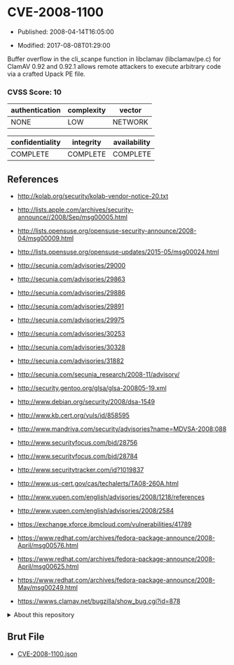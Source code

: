 # CVE-2008-1100

- Published: 2008-04-14T16:05:00

- Modified: 2017-08-08T01:29:00

Buffer overflow in the cli_scanpe function in libclamav (libclamav/pe.c) for ClamAV 0.92 and 0.92.1 allows remote attackers to execute arbitrary code via a crafted Upack PE file.

### CVSS Score: **10**

| authentication | complexity | vector |
| --- | --- | --- |
| NONE | LOW | NETWORK |

| confidentiality | integrity | availability |
| --- | --- | --- |
| COMPLETE | COMPLETE | COMPLETE |

## References

* http://kolab.org/security/kolab-vendor-notice-20.txt

* http://lists.apple.com/archives/security-announce//2008/Sep/msg00005.html

* http://lists.opensuse.org/opensuse-security-announce/2008-04/msg00009.html

* http://lists.opensuse.org/opensuse-updates/2015-05/msg00024.html

* http://secunia.com/advisories/29000

* http://secunia.com/advisories/29863

* http://secunia.com/advisories/29886

* http://secunia.com/advisories/29891

* http://secunia.com/advisories/29975

* http://secunia.com/advisories/30253

* http://secunia.com/advisories/30328

* http://secunia.com/advisories/31882

* http://secunia.com/secunia_research/2008-11/advisory/

* http://security.gentoo.org/glsa/glsa-200805-19.xml

* http://www.debian.org/security/2008/dsa-1549

* http://www.kb.cert.org/vuls/id/858595

* http://www.mandriva.com/security/advisories?name=MDVSA-2008:088

* http://www.securityfocus.com/bid/28756

* http://www.securityfocus.com/bid/28784

* http://www.securitytracker.com/id?1019837

* http://www.us-cert.gov/cas/techalerts/TA08-260A.html

* http://www.vupen.com/english/advisories/2008/1218/references

* http://www.vupen.com/english/advisories/2008/2584

* https://exchange.xforce.ibmcloud.com/vulnerabilities/41789

* https://www.redhat.com/archives/fedora-package-announce/2008-April/msg00576.html

* https://www.redhat.com/archives/fedora-package-announce/2008-April/msg00625.html

* https://www.redhat.com/archives/fedora-package-announce/2008-May/msg00249.html

* https://wwws.clamav.net/bugzilla/show_bug.cgi?id=878

<details>
<summary>About this repository</summary> 

  This repository is part of the project [Live Hack CVE](https://github.com/Live-Hack-CVE). Main website can be found [www.live-hack.org](https://www.live-hack.org) 
  
  Made by [Sn0wAlice](https://github.com/Sn0wAlice) for the people that care about security and need to have a feed of the latest CVEs. Hope you enjoy it, don't forget to star the repo and follow me on [Twitter](https://twitter.com/Sn0wAlice) and [Github](https://github.com/Sn0wAlice). And that is my [personnal website](https://www.alice-snow.me/)

  - [Home Page](https://github.com/Live-Hack-CVE)
  - [Framework](https://github.com/Live-Hack-CVE/cve-framework)
  - [CVE database](https://github.com/Live-Hack-CVE/full_database)
  - [Changelog](https://github.com/Live-Hack-CVE/Changelog)
</details>

## Brut File

* [CVE-2008-1100.json](https://raw.githubusercontent.com/Live-Hack-CVE/full_database/main/cves/2008/CVE-2008-1100.json)

